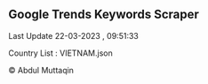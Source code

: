 

## Google Trends Keywords Scraper 
 
Last Update 22-03-2023 , 09:51:33

Country List :
VIETNAM.json



© Abdul Muttaqin 
